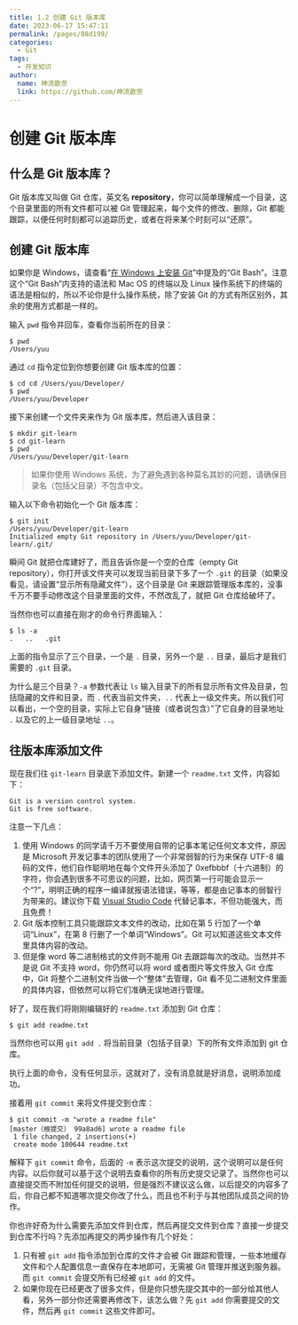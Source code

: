 ```yaml
---
title: 1.2 创建 Git 版本库
date: 2023-06-17 15:47:11
permalink: /pages/08d199/
categories:
  - Git
tags:
  - 开发知识
author: 
  name: 神流歌奈
  link: https://github.com/神流歌奈
---
```

# 创建 Git 版本库

## 什么是 Git 版本库？

Git 版本库又叫做 Git 仓库，英文名 **repository**，你可以简单理解成一个目录，这个目录里面的所有文件都可以被 Git 管理起来，每个文件的修改、删除，Git 都能跟踪，以便任何时刻都可以追踪历史，或者在将来某个时刻可以“还原”。

## 创建 Git 版本库

如果你是 Windows，请查看“[在 Windows 上安装 Git](/pages/0e31bb/#在-Windows-上安装-Git)”中提及的“Git Bash”。注意这个“Git Bash”内支持的语法和 Mac OS 的终端以及 Linux 操作系统下的终端的语法是相似的，所以不论你是什么操作系统，除了安装 Git 的方式有所区别外，其余的使用方式都是一样的。

输入 `pwd` 指令并回车，查看你当前所在的目录：

```shell
$ pwd
/Users/yuu
```

通过 `cd` 指令定位到你想要创建 Git 版本库的位置：

```shell
$ cd cd /Users/yuu/Developer/
$ pwd
/Users/yuu/Developer
```

接下来创建一个文件夹来作为 Git 版本库，然后进入该目录：

```shell
$ mkdir git-learn
$ cd git-learn
$ pwd
/Users/yuu/Developer/git-learn
```

>  如果你使用 Windows 系统，为了避免遇到各种莫名其妙的问题，请确保目录名（包括父目录）不包含中文。

输入以下命令初始化一个 Git 版本库：

```shell
$ git init
/Users/yuu/Developer/git-learn
Initialized empty Git repository in /Users/yuu/Developer/git-learn/.git/
```

瞬间 Git 就把仓库建好了，而且告诉你是一个空的仓库（empty Git repository），你打开该文件夹可以发现当前目录下多了一个 `.git` 的目录（如果没看见，请设置“显示所有隐藏文件”），这个目录是 Git 来跟踪管理版本库的，没事千万不要手动修改这个目录里面的文件，不然改乱了，就把 Git 仓库给破坏了。

当然你也可以直接在刚才的命令行界面输入：

```shell
$ ls -a
.   ..   .git
```

上面的指令显示了三个目录，一个是 `.` 目录，另外一个是 `..` 目录，最后才是我们需要的 `.git` 目录。

为什么是三个目录？`-a` 参数代表让 `ls` 输入目录下的所有显示所有文件及目录，包括隐藏的文件和目录，而 `.` 代表当前文件夹，`..` 代表上一级文件夹。所以我们可以看出，一个空的目录，实际上它自身“链接（或者说包含）”了它自身的目录地址 `.` 以及它的上一级目录地址 `..`。

## 往版本库添加文件

现在我们往 `git-learn` 目录底下添加文件。新建一个 `readme.txt` 文件，内容如下：

```
Git is a version control system.
Git is free software.
```

注意一下几点：

1. 使用 Windows 的同学请千万不要使用自带的记事本笔记任何文本文件，原因是 Microsoft 开发记事本的团队使用了一个非常弱智的行为来保存 UTF-8 编码的文件，他们自作聪明地在每个文件开头添加了 0xefbbbf（十六进制）的字符，你会遇到很多不可思议的问题，比如，网页第一行可能会显示一个“?”，明明正确的程序一编译就报语法错误，等等，都是由记事本的弱智行为带来的。建议你下载 [Visual Studio Code](https://code.visualstudio.com/) 代替记事本，不但功能强大，而且免费！
2. Git 版本控制工具只能跟踪文本文件的改动，比如在第 5 行加了一个单词“Linux”，在第 8 行删了一个单词“Windows”。Git 可以知道这些文本文件里具体内容的改动。
3. 但是像 word 等二进制格式的文件则不能用 Git 去跟踪每次的改动。当然并不是说 Git 不支持 word，你仍然可以将 word 或者图片等文件放入 Git 仓库中，Git 将整个二进制文件当做一个“整体”去管理，Git 看不见二进制文件里面的具体内容，但依然可以将它们准确无误地进行管理。

好了，现在我们将刚刚编辑好的 `readme.txt` 添加到 Git 仓库：

```
$ git add readme.txt
```

当然你也可以用 `git add .` 将当前目录（包括子目录）下的所有文件添加到 git 仓库。

执行上面的命令，没有任何显示，这就对了，没有消息就是好消息，说明添加成功。

接着用 `git commit` 来将文件提交到仓库：

```
$ git commit -m "wrote a readme file"
[master（根提交） 99a8ad6] wrote a readme file
 1 file changed, 2 insertions(+)
 create mode 100644 readme.txt
```

解释下 `git commit` 命令，后面的 `-m` 表示这次提交的说明，这个说明可以是任何内容。以后你就可以基于这个说明去查看你的所有历史提交记录了。当然你也可以直接提交而不附加任何提交的说明，但是强烈不建议这么做，以后提交的内容多了后，你自己都不知道哪次提交你改了什么，而且也不利于与其他团队成员之间的协作。

你也许好奇为什么需要先添加文件到仓库，然后再提交文件到仓库？直接一步提交到仓库不行吗？先添加再提交的两步操作有几个好处：

1. 只有被 `git add` 指令添加到仓库的文件才会被 Git 跟踪和管理，一些本地缓存文件和个人配置信息一直保存在本地即可，无需被 Git 管理并推送到服务器。而 `git commit` 会提交所有已经被 `git add` 的文件。
2. 如果你现在已经更改了很多文件，但是你只想先提交其中的一部分给其他人看，另外一部分你还需要再修改下，该怎么做？先 `git add` 你需要提交的文件，然后再 `git commit` 这些文件即可。
